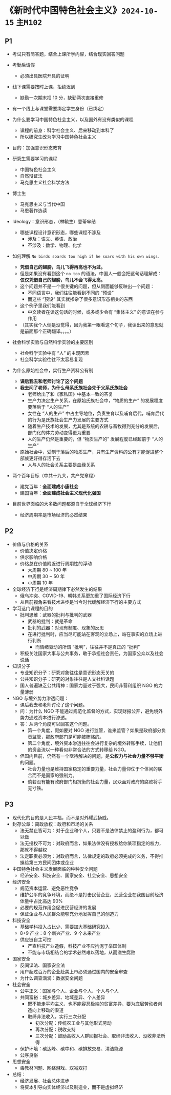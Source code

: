 # 《新时代中国特色社会主义》`2024-10-15` `主M102`

## P1

- 考试只有简答题，结合上课所学内容，结合现实回答问题
- 考勤后请假
  - 必须出具医院开具的证明
- 线下课需要按时上课，拒绝迟到
  - 缺勤一次期末扣 10 分，缺勤两次直接重修
- 有一个线上与课堂需要绑定学生身份（已绑定）
- 为什么要学习中国特色社会主义，以及国外有没有类似的课程
  - 课程的前身：科学社会主义、后来移动到本科了
  - 所以研究生改为学习中国特色社会主义
- 目的：加强意识形态教育
- 研究生需要学习的课程
  - 中国特色社会主义
  - 自然辩证法
  - 马克思主义社会科学方法
- 博士生
  - 马克思主义与当代中国
  - 马恩著作选读
- Ideology：意识形态，（林毓生）意蒂牢结
  - 哪些课程设计意识形态，哪些课程不涉及
    - 涉及：语文、英语、政治
    - 不涉及：数学、物理、化学
- 如何理解 `No birds soards too high if he soars with his own wings.`
  - **凭借自己的翅膀，鸟儿飞得再高也不为过。**
  - 但是如果没有看到这个 `no too` 的语法，中国人一般会把这句话理解成：**仅仅凭借自己的翅膀，鸟儿不会飞得太高。**
  - 这个问题并不是一个很关键的问题，但从侧面能够反映出一个问题：
    - 不同语言中，我们往往能看到不同的 “预设”
    - 而这些 “预设” 其实就掺杂了很多意识形态相关的东西
  - 这个例子里我们能看到
    - 中文读者在读这句话的时候，或多或少会有 “集体主义” 的意识在参与作用
  - （其实我个人倒是没觉得，因为我第一眼看这个句子，我读出来的意思就是前面那个正确翻译。。。。）
- 社会科学实验与自然科学实验的主要区别
  - 社会科学实验中有 “人” 的主观因素
  - 社会科学实验往往不太容易复现

- 为什么原始社会中，实行生产资料公有制
  - **课后我去和老师讨论了这个问题**
  - **我去问了老师，为什么母系氏族社会先于父系氏族社会**
    - 老师给出了和《家私国》中基本一致的答复
    - 生产力决定生产关系，在原始氏族社会中，“物质的生产” 的发展程度要落后于 “人的生产”
    - 女性在 “人的生产” 中占主导地位，负责生育以及哺育后代，哺育后代的行为是氏族社会生产力发展的主要方式
    - 随着生产技术的发展，尤其是系统的农耕与畜牧得到充分的发展后，部门化的体力劳动变得更为重要
    - 人的生产仍然是重要的，但 “物质生产的” 发展程度已经超前于 “人的生产”
  - 原始社会中，受制于落后的物质生产，只有生产资料的公有才能促进整个部族更好得存活下去
    - 人与人的社会关系主要是血缘关系
- 两个百年目标（中共十九大，共产党章程）
  - 建党百年：**全面建成小康社会**
  - 建国百年：**全面建成社会主义现代化强国**
- 目前世界面临的大多数问题都源自于全球经济下行
  - 经济周期率是市场经济的必然结果

## P2

- 价值与价格的关系
  - 价值决定价格
  - 供求影响价格
  - 价格总在价值附近进行周期性的浮动
    - 大周期 80 ~ 100 年
    - 中周期 30 ~ 50 年
    - 小周期 10 年
- 全球经济下行是经济周期律下必然发生的结果
  - 俄乌冲突、COVID-19、朝韩关系更加重了国际经济下行
  - 从目前视角来看技术进步是当今时代缓解经济下行的主要方式
- 学习这门课程的目的
  - 批判思维：武器的批判与批判的武器
    - 武器的批判：就是革命
    - 批判的武器：对现有制度、现象的反思
    - 在进行批判时，应当尽可能站在客观的立场上，站在事实的立场上进行判断
      - 而情绪驱动的所谓 “批判”，往往并不是真正的 “批判”
  - 积极关注国家大事与公共事务，敢于承担社会责任，为国家公众以及社会说话
- 知识分子
  - 专业知识分子：研究对象往往是意识形态无关的
  - 公共知识分子：研究的对象往往是人文社科话题
  - 国人普遍缺乏公共精神：国家力量过于强大，民间非营利组织 NGO 的力量薄弱
- NGO 与境外势力渗透问题：
  - 课后我去和老师讨论了这个问题。
  - 问：为什么 NGO 不能通过规范化监督的方式，实现财报公开，避免境外势力通过资本进行渗透。
  - 答：从两个角度可以回答这个问题。
    - 第一个角度，假如要对 NGO 进行监管，谁来监管？如果是政府部分负责监管，那政府部门是可能被贿赂的。
    - 第二个角度，境外资本渗透往往会进行复杂的境外转账手续，让他们的资金流以一种看似非常合法的方式转移给 NGO。
  - 但国内目前，仍然有一个亟待解决的问题，是**公权力与社会力量不够平衡**的问题。
    - 社会力量也是维持国家稳定的重要力量，社会力量仰仗于个体间的联合而不是国家的强制力。
    - 倘若没有能有政府部门相抗衡的社会力量，民众面对政府的腐败将手无寸铁。

## P3

-  现代化的目的是人民幸福，而不是对外耀武扬威。
-  封存公章：简政放权：政府和市场的关系
   -  法无禁止皆可为：对于企业和个人，只要不是法律禁止的盈利行为，都可以做
   -  法无授权不可为：对政府而言，如果法律没有授权给你某项指定的权力，那就不得越权
   -  法定职责必须为：对政府而言，法律规定的政府必须完成的义务，不得推搡给第三方民间团体或企业
-  中国特色社会主义发展面临的种种安全问题
   -  经济安全、科技安全、国家安全、社会安全、思想安全
-  经济安全
   -  规范资本运营、避免恶性竞争
   -  维护公平的竞争环境，而绝不是打击民营企业，民营企业在我国目前经济体量中占比高达 90%
   -  必要的规范作用会促进民营经济的发展
   -  保证企业与人民群众能够充分地发挥自己的创造力
-  科技安全
   -  基础学科投入占比少、需要加大基础研究投入
   -  8+9 产业：8 个新兴产业、9 个未来产业
   -  供应链自主可控
      -  严查科技产业造假，科技产业不应拘泥于举国体制
      -  不能与市场相结合的学术必然难以落地，从而滋生腐败
-  国家安全
   -  反间谍法、国家安全法
   -  用户超过百万的企业赴美上市必须通过国内的安全审查
   -  为什么调查滴滴：数据安全问题
-  社会安全
   -  公平正义：国家与个人、企业与个人、个人与个人
   -  共同富裕：城乡差异、地域差异、个人差异
      -  既不能走平均主义、也不能容忍极端的贫富差异、要为底层劳动者创造向上移动的渠道
      -  取缔非法收入，实行三次分配
         -  初次分配：传统农工业与其他形式劳动
         -  再次分配：税收支持
         -  三次分配：鼓励高收入人群回报社会、取缔非法收入、没收非法所得
   -  保护环境：碳达峰、碳中和、碳排放交易、清洁能源
   -  公序良俗
-  思想安全
   -  毒教材问题、网络游戏、双减双打
-  总结：
   -  经济发展、社会总体进步
   -  将资本引导向实体经济以及制造业，而不是虚拟经济


